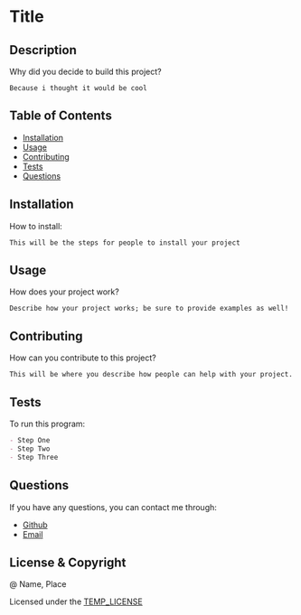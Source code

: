 # Title

## Description

Why did you decide to build this project?

```
Because i thought it would be cool
```

## Table of Contents

- [Installation](#installation)
- [Usage](#usage)
- [Contributing](#contributing)
- [Tests](#tests)
- [Questions](#questions)

## Installation

How to install:

```
This will be the steps for people to install your project
```

## Usage

How does your project work?

```
Describe how your project works; be sure to provide examples as well!
```

## Contributing

How can you contribute to this project?

```
This will be where you describe how people can help with your project.
```

## Tests

To run this program:

```md
- Step One
- Step Two
- Step Three
```

## Questions

If you have any questions, you can contact me through:

- [Github](url)
- [Email](url)

## License & Copyright

@ Name, Place

Licensed under the [TEMP_LICENSE](LICENSE)
